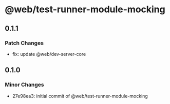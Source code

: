 # @web/test-runner-module-mocking

## 0.1.1

### Patch Changes

- fix: update @web/dev-server-core

## 0.1.0

### Minor Changes

- 27e98ea3: initial commit of @web/test-runner-module-mocking
